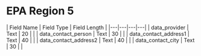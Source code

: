 # EPA Region 5

|  Field Name |  Field Type |  Field Length |
|---|---|---|---|
| data_provider  | Text  | 20  |   |
| data_contact_person | Text  | 30  |   |
| data_contact_address1  | Text   |  40 |   |
| data_contact_address2  | Text   |  40 |   |
| data_contact_city  | Text   |  30 |   |
